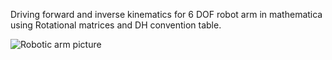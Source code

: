 Driving forward and inverse kinematics for 6 DOF robot arm in mathematica using Rotational matrices and DH convention table.

![Robotic arm picture](https://github.com/mariofaragalla/Robotic-arm-analysis/assets/55330224/e1edec48-1271-4ebe-8e86-bdd7ce13ba08)
